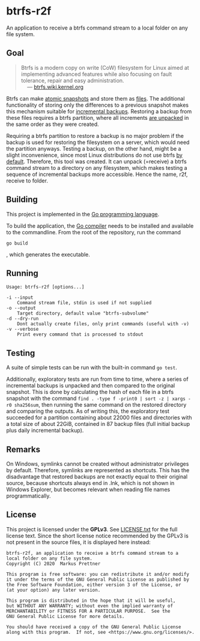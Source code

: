 # btrfs-r2f

An application to receive a btrfs command stream to a local folder on any file system.

## Goal

> Btrfs is a modern copy on write (CoW) filesystem for Linux aimed at implementing advanced features while also focusing on fault tolerance, repair and easy administration.  
>&nbsp;&nbsp;&nbsp;&nbsp;— [btrfs.wiki.kernel.org](https://btrfs.wiki.kernel.org)

Btrfs can make [atomic snapshots](https://man7.org/linux/man-pages/man8/btrfs-subvolume.8.html) and store them as [files](https://man7.org/linux/man-pages/man8/btrfs-send.8.html).
The additional functionality of storing only the differences to a previous snapshot makes this mechanism suitable for [incremental backups](https://en.wikipedia.org/wiki/Incremental_backup).
Restoring a backup from these files requires a btrfs partition, where all increments [are unpacked](https://man7.org/linux/man-pages/man8/btrfs-receive.8.html) in the same order as they were created.

Requiring a btrfs partition to restore a backup is no major problem if the backup is used for restoring the filesystem on a server, which would need the partition anyways.
Testing a backup, on the other hand, might be a slight inconvenience, since most Linux distributions do not use btrfs [by default](https://btrfs.wiki.kernel.org/index.php/Production_Users). 
Therefore, this tool was created.
It can unpack (=receive) a btrfs command stream to a directory on any filesystem, which makes testing a sequence of incremental backups more accessible.
Hence the name, r2f, receive to folder.

## Building

This project is implemented in the [Go programming language](https://golang.org/).

To build the application, the [Go compiler](https://golang.org/doc/install) needs to be installed and available to the commandline.
From the root of the repository, run the command
```
go build
```
, which generates the executable.

## Running

```
Usage: btrfs-r2f [options...]

-i --input
    Command stream file, stdin is used if not supplied
-o --output
    Target directory, default value "btrfs-subvolume"
-d --dry-run
    Dont actually create files, only print commands (useful with -v)
-v --verbose
    Print every command that is processed to stdout
```

## Testing

A suite of simple tests can be run with the built-in command ```go test```.

Additionally, exploratory tests are run from time to time, where a series of incremental backups is unpacked and then compared to the original snapshot.
This is done by calculating the hash of each file in a btrfs snapshot with the command ```find . -type f -print0 | sort -z | xargs -r0 sha256sum```,
then running the same command on the restored directory and comparing the outputs.
As of writing this, the exploratory test succeeded for a partition containing about 22000 files and directories with a total size of about 22GiB, contained in 87 backup files (full initial backup plus daily incremental backup).

## Remarks

On Windows, symlinks cannot be created without administrator privileges by default.
Therefore, symlinks are represented as shortcuts.
This has the disadvantage that restored backups are not exactly equal to their original source, because shortcuts always end in .lnk, which is not shown in Windows Explorer, but becomes relevant when reading file names programmatically.

## License


This project is licensed under the **GPLv3**.
See [LICENSE.txt](LICENSE.txt) for the full license text.
Since the short license notice recommended by the GPLv3 is not present in the source files, it is displayed here instead:

```
btrfs-r2f, an application to receive a btrfs command stream to a
local folder on any file system.
Copyright (C) 2020  Markus Prettner

This program is free software: you can redistribute it and/or modify
it under the terms of the GNU General Public License as published by
the Free Software Foundation, either version 3 of the License, or
(at your option) any later version.

This program is distributed in the hope that it will be useful,
but WITHOUT ANY WARRANTY; without even the implied warranty of
MERCHANTABILITY or FITNESS FOR A PARTICULAR PURPOSE.  See the
GNU General Public License for more details.

You should have received a copy of the GNU General Public License
along with this program.  If not, see <https://www.gnu.org/licenses/>.
```
